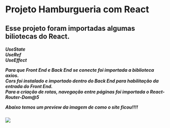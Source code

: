 
<h1>Projeto Hamburgueria com React</h1>



<h2>
Esse projeto foram importadas algumas biliotecas do React.</br>
</h2>

<h5>
UseState</br>
UseRef</br>
UseEffect</br>

Para que Front End e Back End se conecte foi importada a biblioteca axios.</br>
Cors foi instalado e importado dentro do Back End para habilitação da entrada do Front End.</br>
Para a criação de rotas, navegação entre páginas foi importada o React-Router-Dom@5</br>

Abaixo temos um preview da imagem de como o site ficou!!!!



  
</h5>
<img src="https://github.com/JulianaPaganini/Hamburgueria-React/assets/151586767/4a104f18-c0b7-4a7f-99da-b0cd3eec044f" />






